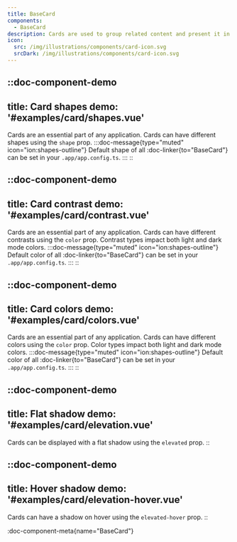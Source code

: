 ```yaml
---
title: BaseCard
components:
  - BaseCard
description: Cards are used to group related content and present it in an elegant and efficient way. Explore the available options.
icon:
  src: /img/illustrations/components/card-icon.svg
  srcDark: /img/illustrations/components/card-icon.svg
---
```


::doc-component-demo
---
title: Card shapes
demo: '#examples/card/shapes.vue'
---
Cards are an essential part of any application. Cards can have different shapes using the `shape` prop.
:::doc-message{type="muted" icon="ion:shapes-outline"}
Default shape of all :doc-linker{to="BaseCard"} can be set in your `.app/app.config.ts`.
:::
::


::doc-component-demo
---
title: Card contrast
demo: '#examples/card/contrast.vue'
---
Cards are an essential part of any application. Cards can have different contrasts using the `color` prop. Contrast types impact both light and dark mode colors.
:::doc-message{type="muted" icon="ion:shapes-outline"}
Default color of all :doc-linker{to="BaseCard"} can be set in your `.app/app.config.ts`.
:::
::

::doc-component-demo
---
title: Card colors
demo: '#examples/card/colors.vue'
---
Cards are an essential part of any application. Cards can have different colors using the `color` prop. Color types impact both light and dark mode colors.
:::doc-message{type="muted" icon="ion:shapes-outline"}
Default color of all :doc-linker{to="BaseCard"} can be set in your `.app/app.config.ts`.
:::
::


::doc-component-demo
---
title: Flat shadow
demo: '#examples/card/elevation.vue'
---
Cards can be displayed with a flat shadow using the `elevated` prop. 
::

::doc-component-demo
---
title: Hover shadow
demo: '#examples/card/elevation-hover.vue'
---
Cards can have a shadow on hover using the `elevated-hover` prop. 
::

:doc-component-meta{name="BaseCard"}